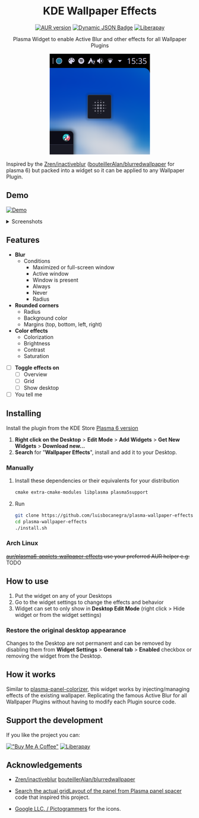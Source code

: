 <div align="center">

# KDE Wallpaper Effects

[![AUR version](https://img.shields.io/aur/version/plasma6-applets-wallpaper-effects?style=for-the-badge&logo=archlinux&labelColor=2d333b&color=1f425f)](https://aur.archlinux.org/packages/plasma6-applets-wallpaper-effects)
[![Dynamic JSON Badge](https://img.shields.io/badge/dynamic/json?url=https%3A%2F%2Fraw.githubusercontent.com%2Fluisbocanegra%2Fplasma-wallpaper-effects%2Fmain%2Fpackage%2Fmetadata.json&query=KPlugin.Version&style=for-the-badge&color=1f425f&labelColor=2d333b&logo=kde&label=KDE%20Store)](https://store.kde.org/p/2145723)
[![Liberapay](https://img.shields.io/liberapay/patrons/luisbocanegra?style=for-the-badge&logo=liberapay&logoColor=%23F6C814&labelColor=%232D333B&label=supporters)](https://liberapay.com/luisbocanegra/)

Plasma Widget to enable Active Blur and other effects for all Wallpaper Plugins

![icon](screenshots/icon.png)

</div>

Inspired by the [Zren/inactiveblur](https://github.com/Zren/plasma-wallpapers/tree/master/inactiveblur) ([bouteillerAlan/blurredwallpaper](https://github.com/bouteillerAlan/blurredwallpaper) for plasma 6) but packed into a widget so it can be applied to any Wallpaper Plugin.

## Demo

[![Demo](https://img.shields.io/badge/watch%20on%20youtube-demo?style=for-the-badge&logo=youtube&logoColor=white&labelColor=%23c30000&color=%23222222
)](https://youtu.be/fdTAewwZLVs)

<details>
    <summary>Screenshots</summary>

![tooltip](screenshots/settings.png)

</details>

## Features

- **Blur**
  - Conditions
    - Maximized or full-screen window
    - Active window
    - Window is present
    - Always
    - Never
    - Radius
- **Rounded corners**
  - Radius
  - Background color
  - Margins (top, bottom, left, right)
- **Color effects**
  - Colorization
  - Brightness
  - Contrast
  - Saturation
- [ ] **Toggle effects on**
  - [ ] Overview
  - [ ] Grid
  - [ ] Show desktop
- [ ] You tell me

## Installing

Install the plugin from the KDE Store [Plasma 6 version](https://store.kde.org/p/2145723)

1. **Right click on the Desktop** > **Edit Mode** > **Add Widgets** > **Get New Widgets** > **Download new...**
2. **Search** for "**Wallpaper Effects**", install and add it to your Desktop.

### Manually

  1. Install these dependencies or their equivalents for your distribution

      ```txt
      cmake extra-cmake-modules libplasma plasma5support
      ```

  2. Run

      ```sh
      git clone https://github.com/luisbocanegra/plasma-wallpaper-effects
      cd plasma-wallpaper-effects
      ./install.sh
      ```

### Arch Linux

~~[aur/plasma6-applets-wallpaper-effects](https://aur.archlinux.org/packages/plasma6-applets-wallpaper-effects) use your preferred AUR helper e.g:~~ TODO

## How to use

1. Put the widget on any of your Desktops
2. Go to the widget settings to change the effects and behavior
3. Widget can set to only show in **Desktop Edit Mode** (right click > Hide widget or from the widget settings)

### Restore the original desktop appearance

Changes to the Desktop are not permanent and can be removed by disabling them from **Widget Settings** > **General tab** > **Enabled** checkbox or removing the widget from the Desktop.

## How it works

Similar to [plasma-panel-colorizer](https://github.com/luisbocanegra/plasma-panel-colorizer), this widget works by injecting/managing effects of the existing wallpaper. Replicating the famous Active Blur for all Wallpaper Plugins without having to modify each Plugin source code.

## Support the development

If you like the project you can:

[!["Buy Me A Coffee"](https://img.shields.io/badge/Buy%20me%20a%20coffe-supporter?logo=buymeacoffee&logoColor=%23282828&labelColor=%23FF803F&color=%23FF803F)](https://www.buymeacoffee.com/luisbocanegra) [![Liberapay](https://img.shields.io/badge/Become%20a%20supporter-supporter?logo=liberapay&logoColor=%23282828&labelColor=%23F6C814&color=%23F6C814)](https://liberapay.com/luisbocanegra/)

## Acknowledgements

- [Zren/inactiveblur](https://github.com/Zren/plasma-wallpapers/tree/master/inactiveblur) [bouteillerAlan/blurredwallpaper](https://github.com/bouteillerAlan/blurredwallpaper)

- [Search the actual gridLayout of the panel from Plasma panel spacer](https://invent.kde.org/plasma/plasma-workspace/-/blob/Plasma/5.27/applets/panelspacer/package/contents/ui/main.qml?ref_type=heads#L37) code that inspired this project.

- [Google LLC. / Pictogrammers](https://pictogrammers.com/library/mdi/) for the icons.
